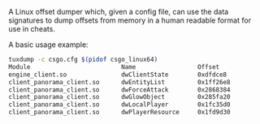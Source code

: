 A Linux offset dumper which, given a config file, can use the data signatures to dump offsets from memory in a human readable format for use in cheats.


A basic usage example:
```bash
tuxdump -c csgo.cfg $(pidof csgo_linux64)
Module                         Name                 Offset              
engine_client.so               dwClientState        0xdfdce8
client_panorama_client.so      dwEntityList         0x1ff26e8
client_panorama_client.so      dwForceAttack        0x2868384
client_panorama_client.so      dwGlowObject         0x285fa20
client_panorama_client.so      dwLocalPlayer        0x1fc35d0
client_panorama_client.so      dwPlayerResource     0x1fd9d30
```

